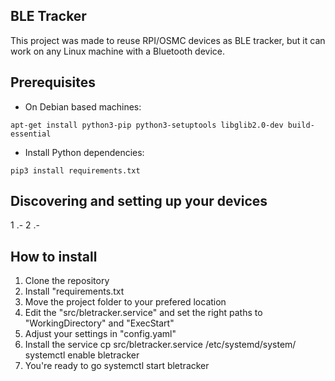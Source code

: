 ## BLE Tracker
This project was made to reuse RPI/OSMC devices as BLE tracker, but it can work on any Linux machine with a Bluetooth device.

## Prerequisites
- On Debian based machines:
```
apt-get install python3-pip python3-setuptools libglib2.0-dev build-essential
```

- Install Python dependencies:
```
pip3 install requirements.txt
```

## Discovering and setting up your devices
1 .- 
2 .-

## How to install
1. Clone the repository
2. Install "requirements.txt
2. Move the project folder to your prefered location
3. Edit the "src/bletracker.service" and set the right paths to "WorkingDirectory" and "ExecStart"
4. Adjust your settings in "config.yaml"
5. Install the service
    cp src/bletracker.service /etc/systemd/system/
    systemctl enable bletracker
6. You're ready to go
    systemctl start bletracker
